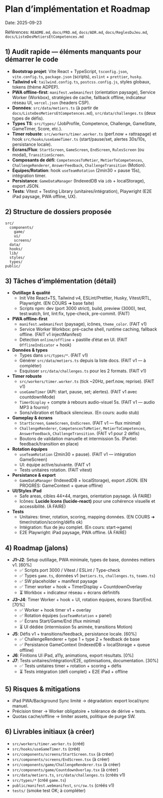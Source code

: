 # Plan d’implémentation et Roadmap

Date: 2025-09-23

Références: `README.md`, `docs/PRD.md`, `docs/ADR.md`, `docs/ReglesDuJeu.md`, `docs/ListeDesMetiersEtCompetences.md`

## 1) Audit rapide — éléments manquants pour démarrer le code

- **Bootstrap projet**: Vite React + TypeScript, `tsconfig.json`, `vite.config.ts`, `package.json` (scripts), `eslint` + `prettier`, `husky`.
- **Tailwind v4**: `tailwind.config.ts`, `postcss.config.js`, styles globaux, tokens (thème ADPEP).
- **PWA offline-first**: `manifest.webmanifest` (orientation paysage), Service Worker (Workbox), stratégies de cache, fallback offline, indicateur réseau UI, `vercel.json` (headers CSP).
- **Données**: `src/data/metiers.ts` (à partir de `docs/ListeDesMetiersEtCompetences.md`), `src/data/challenges.ts` (deux types de défis).
- **Types TS**: `src/types/` (JobProfile, Competence, Challenge, GameState, GameTimer, Score, etc.).
- **Timer robuste**: `src/workers/timer.worker.ts` (perf.now + rattrapage) et hook `src/hooks/useGameTimer.ts` (start/pause/set, alertes 30s/10s, persistance locale).
- **Écrans/Flux**: `StartScreen`, `GameScreen`, `EndScreen`, `RulesScreen` (ou modal), `TransitionScreen`.
- **Composants de défi**: `CompetencesToMetier`, `MetierToCompetences`, `ChallengeRenderer`, `AnswerFeedback`, `ChallengeTransition` (Motion).
- **Équipes/Rotation**: hook `useTeamRotation` (2min30 + pause 15s), intégration timer.
- **Persistance**: `GameDataManager` (IndexedDB via `idb` + localStorage), export JSON.
- **Tests**: Vitest + Testing Library (unitaires/intégration), Playwright (E2E iPad paysage, PWA offline, UX).

## 2) Structure de dossiers proposée

```
src/
  components/
    game/
    ui/
    screens/
  data/
  hooks/
  lib/
  styles/
  types/
public/
```

## 3) Tâches d’implémentation (détail)

- **Outillage & qualité**
  - Init Vite React+TS, Tailwind v4, ESLint/Prettier, Husky, Vitest/RTL, Playwright. (EN COURS ➜ base faite)
  - Scripts npm: dev (port 3000 strict), build, preview (3000), test, test:watch, lint, lint:fix, type-check, pre-commit. (FAIT)
- **PWA offline-first**
  - `manifest.webmanifest` (paysage), icônes, `theme_color`. (FAIT v1)
  - Service Worker Workbox: pré-cache shell, runtime caching, fallback offline. (FAIT v1 injectManifest)
  - Détection `online/offline` + pastille d’état en UI. (FAIT `OfflineIndicator` + hook)
- **Données & types**
  - Types dans `src/types/*`. (FAIT v1)
  - Générer `src/data/metiers.ts` depuis la liste docs. (FAIT v1 — à compléter)
  - Esquisser `src/data/challenges.ts` pour les 2 formats. (FAIT v1)
- **Timer robuste**
  - `src/workers/timer.worker.ts` (tick ~20Hz, perf.now, reprise). (FAIT v1)
  - `useGameTimer` (API: start, pause, set; alertes). (FAIT v1 avec countdownMode)
  - `TimerDisplay` + compte à rebours audio-visuel 5s. (FAIT v1 — audio MP3 à fournir)
  - Sons/vibration et fallback silencieux. (En cours: audio stub)
- **Gameplay & écrans**
  - `StartScreen`, `GameScreen`, `EndScreen`. (FAIT v1 — flux minimal)
  - `ChallengeRenderer`, `CompetencesToMetier`, `MetierToCompetences`, `AnswerFeedback`, `ChallengeTransition`. (FAIT v1 pour 2 défis)
  - Boutons de validation manuelle et intermission 5s. (Partiel: feedback/transition en place)
- **Rotation équipes**
  - `useTeamRotation` (2min30 + pause). (FAIT v1 — intégration GameScreen)
  - UI: équipe active/suivante. (FAIT v1
  - Tests unitaires rotation. (FAIT vitest)
- **Persistance & export**
  - `GameDataManager` (IndexedDB + localStorage), export JSON. (EN PROGRÈS: GameContext + queue offline)
- **UI/Styles iPad**
  - Safe areas, cibles 44×44, marges, orientation paysage. (À FAIRE)
  - Icônes: **Lucide Icons (lucide-react)** pour une cohérence visuelle et accessibilité. (À FAIRE)
- **Tests**
  - Unitaires: timer, rotation, scoring, mapping données. (EN COURS ➜ timer/rotation/scoring/défis ok)
  - Intégration: flux de jeu complet. (En cours: start→game)
  - E2E Playwright: iPad paysage, PWA offline. (À FAIRE)

## 4) Roadmap (jalons)

- **J1–J2**: Setup outillage, PWA minimale, types de base, données métiers v1. [60%]
  - ✅ Scripts port 3000 / Vitest / ESLint / Type-check
  - ✅ Types `game.ts`, données v1 (`metiers.ts`, `challenges.ts`, `teams.ts`)
  - ✅ SW placeholder + manifest paysage
  - ✅ Timer worker + hook + TimerDisplay + CountdownOverlay
  - ⏳ Workbox + indicateur réseau + écrans définitifs
- **J3–J4**: Timer Worker + hook + UI, rotation équipes, écrans Start/End. [70%]
  - ✅ Worker + hook timer v1 + overlay
  - ✅ Rotation équipes (`useTeamRotation` + panel)
  - ✅ Écrans Start/Game/End (flux minimal)
  - ⏳ UI dédiée (intermission 5s animée, transitions Motion)
- **J5**: Défis v1 + transitions/feedback, persistance locale. [60%]
  - ✅ ChallengeRenderer + type 1 + type 2 + feedback de base
  - ✅ Persistance GameContext (IndexedDB + localStorage + queue offline)
- **J6**: Finitions UI iPad, a11y, animations, export résultats. [0%]
- **J7**: Tests unitaires/intégration/E2E, optimisations, documentation. [30%]
  - ✅ Tests unitaires timer + rotation + scoring + défis
  - ⏳ Tests intégration (défi complet) + E2E iPad + offline

## 5) Risques & mitigations

- iPad PWA/Background Sync limité → dégradation: export local/sync manuel.
- Précision timer → Worker obligatoire + tolérance de dérive + tests.
- Quotas cache/offline → limiter assets, politique de purge SW.

## 6) Livrables initiaux (à créer)

- `src/workers/timer.worker.ts` (créé)
- `src/hooks/useGameTimer.ts` (créé)
- `src/components/screens/StartScreen.tsx` (à créer)
- `src/components/screens/EndScreen.tsx` (à créer)
- `src/components/game/ChallengeRenderer.tsx` (à créer)
- `src/components/game/CountdownOverlay.tsx` (à créer)
- `src/data/metiers.ts`, `src/data/challenges.ts` (créés v1)
- `src/types/*` (créé `game.ts`)
- `public/manifest.webmanifest`, `src/sw.ts` (créés v1)
- `tests/` (smoke test OK; à compléter)
